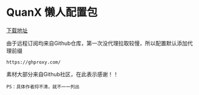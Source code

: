 # QuanX 懒人配置包


[下载地址](https://ghproxy.com/https://raw.githubusercontent.com/EylinSir/QuanX/main/QuanX-eSir.conf)

由于远程订阅均来自Github仓库，第一次没代理拉取较慢，所以配置默认添加代理前缀
```
https://ghproxy.com/
```

素材大部分来自Github社区，在此表示感谢！！
```
PS：具体作者捋不清，就不一一列出
```
